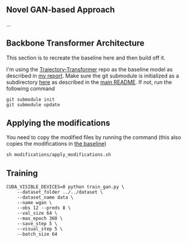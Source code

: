 ## Novel GAN-based Approach

...

## Backbone Transformer Architecture
This section is to recreate the baseline here and then build off it.

I'm using the [Trajectory-Transformer](github.com/FGiuliari/Trajectory-Transformer.git) repo as the baseline model as described in [my report](../report). Make sure the git submodule is initialized as a subdirectory [here](Trajectory-Transformer) as described in the [main README](../README.md). If not, run the following command
```
git submodule init
git submodule update
```

## Applying the modifications
You need to copy the modified files by running the command (this also copies the modifications in [the baseline](../baseline))
```
sh modifications/apply_modifications.sh
```

## Training
```
CUDA_VISIBLE_DEVICES=0 python train_gan.py \
    --dataset_folder ../../dataset \
    --dataset_name data \
    --name wgan \
    --obs 12 --preds 8 \
    --val_size 64 \
    --max_epoch 360 \
    --save_step 5 \
    --visual_step 5 \
    --batch_size 64
```

